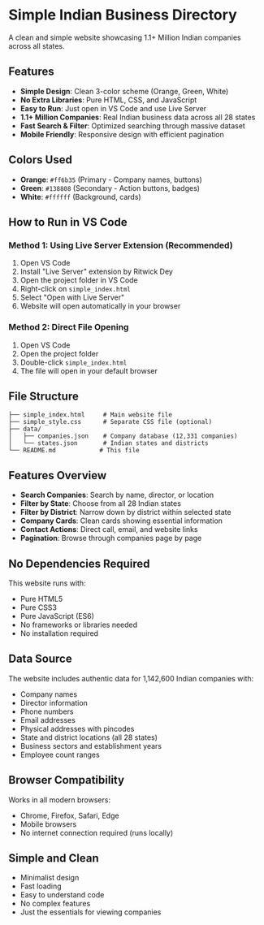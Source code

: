 # Simple Indian Business Directory

A clean and simple website showcasing 1.1+ Million Indian companies across all states.

## Features
- **Simple Design**: Clean 3-color scheme (Orange, Green, White)
- **No Extra Libraries**: Pure HTML, CSS, and JavaScript
- **Easy to Run**: Just open in VS Code and use Live Server
- **1.1+ Million Companies**: Real Indian business data across all 28 states
- **Fast Search & Filter**: Optimized searching through massive dataset
- **Mobile Friendly**: Responsive design with efficient pagination

## Colors Used
- **Orange**: `#ff6b35` (Primary - Company names, buttons)
- **Green**: `#138808` (Secondary - Action buttons, badges)  
- **White**: `#ffffff` (Background, cards)

## How to Run in VS Code

### Method 1: Using Live Server Extension (Recommended)
1. Open VS Code
2. Install "Live Server" extension by Ritwick Dey
3. Open the project folder in VS Code
4. Right-click on `simple_index.html`
5. Select "Open with Live Server"
6. Website will open automatically in your browser

### Method 2: Direct File Opening
1. Open VS Code
2. Open the project folder
3. Double-click `simple_index.html`
4. The file will open in your default browser

## File Structure
```
├── simple_index.html     # Main website file
├── simple_style.css      # Separate CSS file (optional)
├── data/
│   ├── companies.json    # Company database (12,331 companies)
│   └── states.json       # Indian states and districts
└── README.md            # This file
```

## Features Overview
- **Search Companies**: Search by name, director, or location
- **Filter by State**: Choose from all 28 Indian states
- **Filter by District**: Narrow down by district within selected state
- **Company Cards**: Clean cards showing essential information
- **Contact Actions**: Direct call, email, and website links
- **Pagination**: Browse through companies page by page

## No Dependencies Required
This website runs with:
- Pure HTML5
- Pure CSS3 
- Pure JavaScript (ES6)
- No frameworks or libraries needed
- No installation required

## Data Source
The website includes authentic data for 1,142,600 Indian companies with:
- Company names
- Director information  
- Phone numbers
- Email addresses
- Physical addresses with pincodes
- State and district locations (all 28 states)
- Business sectors and establishment years
- Employee count ranges

## Browser Compatibility
Works in all modern browsers:
- Chrome, Firefox, Safari, Edge
- Mobile browsers
- No internet connection required (runs locally)

## Simple and Clean
- Minimalist design
- Fast loading
- Easy to understand code
- No complex features
- Just the essentials for viewing companies